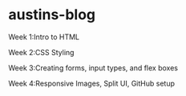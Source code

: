 # austins-blog
Week 1:Intro to HTML

Week 2:CSS Styling

Week 3:Creating forms, input types, and flex boxes

Week 4:Responsive Images, Split UI, GitHub setup
